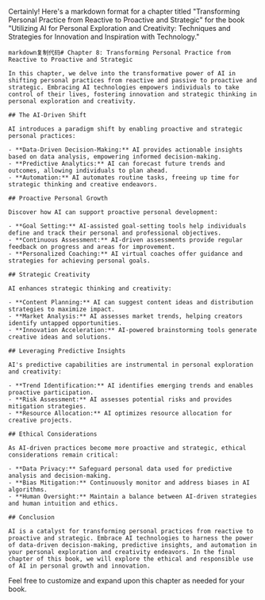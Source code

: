 Certainly! Here's a markdown format for a chapter titled "Transforming Personal Practice from Reactive to Proactive and Strategic" for the book "Utilizing AI for Personal Exploration and Creativity: Techniques and Strategies for Innovation and Inspiration with Technology."

    markdown复制代码# Chapter 8: Transforming Personal Practice from Reactive to Proactive and Strategic

    In this chapter, we delve into the transformative power of AI in shifting personal practices from reactive and passive to proactive and strategic. Embracing AI technologies empowers individuals to take control of their lives, fostering innovation and strategic thinking in personal exploration and creativity.

    ## The AI-Driven Shift

    AI introduces a paradigm shift by enabling proactive and strategic personal practices:

    - **Data-Driven Decision-Making:** AI provides actionable insights based on data analysis, empowering informed decision-making.
    - **Predictive Analytics:** AI can forecast future trends and outcomes, allowing individuals to plan ahead.
    - **Automation:** AI automates routine tasks, freeing up time for strategic thinking and creative endeavors.

    ## Proactive Personal Growth

    Discover how AI can support proactive personal development:

    - **Goal Setting:** AI-assisted goal-setting tools help individuals define and track their personal and professional objectives.
    - **Continuous Assessment:** AI-driven assessments provide regular feedback on progress and areas for improvement.
    - **Personalized Coaching:** AI virtual coaches offer guidance and strategies for achieving personal goals.

    ## Strategic Creativity

    AI enhances strategic thinking and creativity:

    - **Content Planning:** AI can suggest content ideas and distribution strategies to maximize impact.
    - **Market Analysis:** AI assesses market trends, helping creators identify untapped opportunities.
    - **Innovation Acceleration:** AI-powered brainstorming tools generate creative ideas and solutions.

    ## Leveraging Predictive Insights

    AI's predictive capabilities are instrumental in personal exploration and creativity:

    - **Trend Identification:** AI identifies emerging trends and enables proactive participation.
    - **Risk Assessment:** AI assesses potential risks and provides mitigation strategies.
    - **Resource Allocation:** AI optimizes resource allocation for creative projects.

    ## Ethical Considerations

    As AI-driven practices become more proactive and strategic, ethical considerations remain critical:

    - **Data Privacy:** Safeguard personal data used for predictive analysis and decision-making.
    - **Bias Mitigation:** Continuously monitor and address biases in AI algorithms.
    - **Human Oversight:** Maintain a balance between AI-driven strategies and human intuition and ethics.

    ## Conclusion

    AI is a catalyst for transforming personal practices from reactive to proactive and strategic. Embrace AI technologies to harness the power of data-driven decision-making, predictive insights, and automation in your personal exploration and creativity endeavors. In the final chapter of this book, we will explore the ethical and responsible use of AI in personal growth and innovation.

Feel free to customize and expand upon this chapter as needed for your book.
